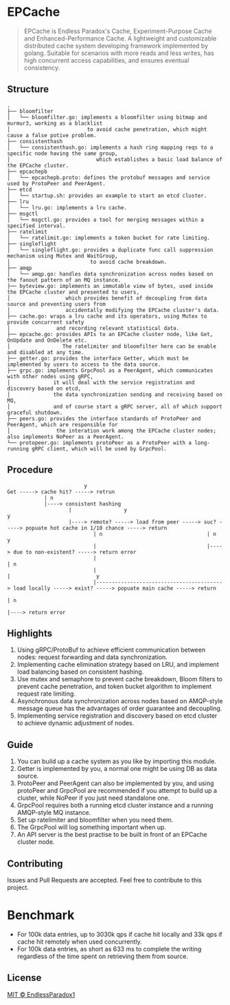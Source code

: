 # EPCache

> EPCache is Endless Paradox's Cache, Experiment-Purpose Cache and Enhanced-Performance Cache. 
  A lightweight and customizable distributed cache system developing framework implemented by golang. 
  Suitable for scenarios with more reads and less writes, has high concurrent access capabilities, 
  and ensures eventual consistency.

## Structure
```
.
├── bloomfilter
│   └── bloomfilter.go: implements a bloomfilter using bitmap and murmur3, working as a blacklist 
│                         to avoid cache penetration, which might cause a false potive problem.
├── consistenthash
│   └── consistenthash.go: implements a hash ring mapping reqs to a specific node having the same group,
│                            which establishes a basic load balance of the EPCache cluster.
├── epcachepb
│   └── epcachepb.proto: defines the protobuf messages and service used by ProtoPeer and PeerAgent.
├── etcd
│   └── startup.sh: provides an example to start an etcd cluster.
├── lru
│   └── lru.go: implements a lru cache.
├── msgctl
│   └── msgctl.go: provides a tool for merging messages within a specified interval.
├── ratelimit
│   └── ratelimit.go: implements a token bucket for rate limiting.
├── singleflight
│   └── singleflight.go: provides a duplicate func call suppression mechanism using Mutex and WaitGroup,
│                          to avoid cache breakdown.
├── amqp
│   └── amqp.go: handles data synchronization across nodes based on the fanout pattern of an MQ instance.
├── byteview.go: implements an immutable view of bytes, used inside the EPCache cluster and presented to users,
│                  which provides benefit of decoupling from data source and preventing users from 
│                  accidentally modifying the EPCache cluster's data.
├── cache.go: wraps a lru cache and its operators, using Mutex to provide concurrent safety 
│               and recording relevant statistical data. 
├── epcache.go: provides APIs to an EPCache cluster node, like Get, OnUpdate and OnDelete etc. 
│                 The ratelimiter and bloomfilter here can be enable and disabled at any time.
├── getter.go: provides the interface Getter, which must be implemented by users to access to the data source.
├── grpc.go: implements GrpcPool as a PeerAgent, which communicates with other nodes using gRPC, 
│              it will deal with the service registration and discovery based on etcd,
│              the data synchronization sending and receiving based on MQ,
│              and of course start a gRPC server, all of which support graceful shutdown. 
├── peers.go: provides the interface standards of ProtoPeer and PeerAgent, which are responsible for
│               the interation work among the EPCache cluster nodes; also implements NoPeer as a PeerAgent.
└── protopeer.go: implements protoPeer as a ProtoPeer with a long-running gRPC client, which will be used by GrpcPool.
```

## Procedure

```
                         y
Get -----> cache hit? -----> retrun
            | n                                  
            |----> consistent hashing 
                    |                 y                                 y
                    |----> remote? -----> load from peer -----> suc? -----> popuate hot cache in 1/10 chance -----> return
                            | n                                  | n                            y             
                            |                                    |----> due to non-existent? -----> return error
                            |                                            | n                                  
                            |                                            |                            y
                            |-----------------------------------------> load locally -----> exist? -----> popuate main cache -----> return
                                                                                             | n                                  
                                                                                             |----> return error
```

## Highlights

1. Using gRPC/ProtoBuf to achieve efficient communication between nodes: request forwarding and data synchronization.
2. Implementing cache elimination strategy based on LRU, and implement load balancing based on consistent hashing.
3. Use mutex and semaphore to prevent cache breakdown, Bloom filters to prevent cache penetration, 
   and token bucket algorithm to implement request rate limiting.
4. Asynchronous data synchronization across nodes based on AMQP-style message queue
   has the advantages of order guarantee and decoupling.
5. Implementing service registration and discovery based on etcd cluster to achieve dynamic adjustment of nodes.

## Guide

1. You can build up a cache system as you like by importing this module.
2. Getter is implemented by you, a normal one might be using DB as data source.
3. ProtoPeer and PeerAgent can also be implemented by you, and using protoPeer and GrpcPool are recommended
   if you attempt to build up a cluster, while NoPeer if you just need standalone one.
4. GrpcPool requires both a running etcd cluster instance and a running AMQP-style MQ instance. 
5. Set up ratelimiter and bloomfilter when you need them.
6. The GrpcPool will log something important when up.
7. An API server is the best practise to be built in front of an EPCache cluster node.

## Contributing

Issues and Pull Requests are accepted. Feel free to contribute to this project.

# Benchmark

* For 100k data entries, up to 3030k qps if cache hit locally and 33k qps if cache hit remotely 
  when used concurrently.
* For 100k data entries, as short as 633 ms to complete the writing regardless of the time spent on 
  retrieving them from source.

## License

[MIT © EndlessParadox1](./LICENSE)
